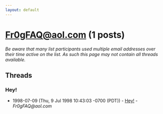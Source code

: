 ```yaml
---
layout: default
---
```


# Fr0gFAQ@aol.com (1 posts)

_Be aware that many list participants used multiple email addresses over their time active on the list. As such this page may not contain all threads available._

## Threads

### Hey!
+ 1998-07-09 (Thu, 9 Jul 1998 10:43:03 -0700 (PDT)) - [Hey!](/archive/1998/07/8c98101df2ea0a69deb80fda04dbb83c6541ce748af5d7af788b5cfe819bc3cc) - _Fr0gFAQ@aol.com_


